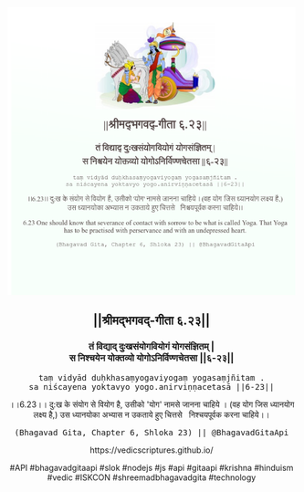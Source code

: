 <img src="../../asset/BG_6_23.png"/>
<center><h2>||श्रीमद्‍भगवद्‍-गीता ६.२३||</h2>
<h3>तं विद्याद् दुःखसंयोगवियोगं योगसंज्ञितम् |<br/>स निश्चयेन योक्तव्यो योगोऽनिर्विण्णचेतसा ||६-२३||</h3>
<pre>taṃ vidyād duḥkhasaṃyogaviyogaṃ yogasaṃjñitam .<br/>sa niścayena yoktavyo yogo.anirviṇṇacetasā ||6-23||</pre>
<p>।।6.23।। दु:ख के संयोग से वियोग है, उसीको 'योग' नामसे जानना चाहिये । (वह योग जिस ध्यानयोग लक्ष्य है,) उस ध्यानयोका अभ्यास न उकताये हुए चित्तसे   निश्चयपूर्वक करना चाहिये।।</p>
<pre>(Bhagavad Gita, Chapter 6, Shloka 23) || @BhagavadGitaApi</pre><p>https://vedicscriptures.github.io/</p><p>#API #bhagavadgitaapi #slok #nodejs #js #api #gitaapi #krishna #hinduism #vedic #ISKCON #shreemadbhagavadgita #technology</p></center>